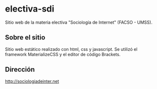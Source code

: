 # electiva-sdi
Sitio web de la materia electiva "Sociología de Internet" (FACSO - UMSS). 

## Sobre el sitio
Sitio web estático realizado con html, css y javascript. Se utilizó el framework MaterializeCSS y el editor de código Brackets.

## Dirección
http://sociologiadeinter.net


